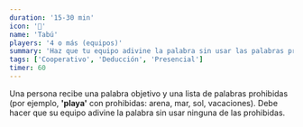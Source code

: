 ```yaml
---
duration: '15-30 min'
icon: '🚫'
name: 'Tabú'
players: '4 o más (equipos)'
summary: 'Haz que tu equipo adivine la palabra sin usar las palabras prohibidas.'
tags: ['Cooperativo', 'Deducción', 'Presencial']
timer: 60
---
```


Una persona recibe una palabra objetivo y una lista de palabras prohibidas (por
ejemplo, **'playa'** con prohibidas: arena, mar, sol, vacaciones). Debe hacer
que su equipo adivine la palabra sin usar ninguna de las prohibidas.
